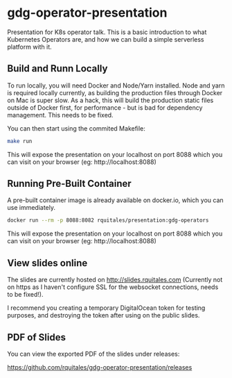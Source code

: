 # gdg-operator-presentation
Presentation for K8s operator talk. This is a basic introduction to what Kubernetes Operators are, and how we can build a simple serverless platform with it.

## Build and Runn Locally
To run locally, you will need Docker and Node/Yarn installed. Node and yarn is required locally currently, as building the production files through Docker on Mac is super slow. As a hack, this will build the production static files outside of Docker first, for performance - but is bad for dependency management. This needs to be fixed.


You can then start using the commited Makefile:

```sh
make run
```
This will expose the presentation on your localhost on port 8088 which you can visit on your browser (eg: http://localhost:8088)

## Running Pre-Built Container

A pre-built container image is already available on docker.io, which you can use immediately.

```sh
docker run --rm -p 8088:8082 rquitales/presentation:gdg-operators
```
This will expose the presentation on your localhost on port 8088 which you can visit on your browser (eg: http://localhost:8088)

## View slides online
The slides are currently hosted on http://slides.rquitales.com (Currently not on https as I haven't configure SSL for the websocket connections, needs to be fixed!).

I recommend you creating a temporary DigitalOcean token for testing purposes, and destroying the token after using on the public slides.

## PDF of Slides

You can view the exported PDF of the slides under releases: 

https://github.com/rquitales/gdg-operator-presentation/releases
